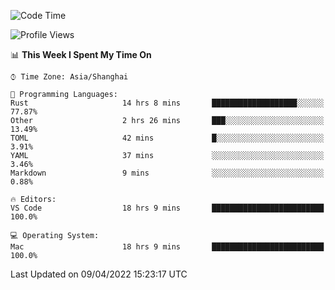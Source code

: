 <!--START_SECTION:waka-->
![Code Time](http://img.shields.io/badge/Code%20Time-1%2C215%20hrs%2024%20mins-blue)

![Profile Views](http://img.shields.io/badge/Profile%20Views-9-blue)

📊 **This Week I Spent My Time On** 

```text
⌚︎ Time Zone: Asia/Shanghai

💬 Programming Languages: 
Rust                     14 hrs 8 mins       ███████████████████░░░░░░   77.87% 
Other                    2 hrs 26 mins       ███░░░░░░░░░░░░░░░░░░░░░░   13.49% 
TOML                     42 mins             █░░░░░░░░░░░░░░░░░░░░░░░░   3.91% 
YAML                     37 mins             ░░░░░░░░░░░░░░░░░░░░░░░░░   3.46% 
Markdown                 9 mins              ░░░░░░░░░░░░░░░░░░░░░░░░░   0.88%

🔥 Editors: 
VS Code                  18 hrs 9 mins       █████████████████████████   100.0%

💻 Operating System: 
Mac                      18 hrs 9 mins       █████████████████████████   100.0%

```


 Last Updated on 09/04/2022 15:23:17 UTC
<!--END_SECTION:waka-->
